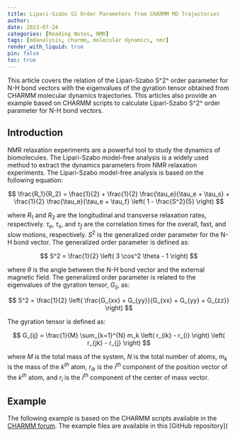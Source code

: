 ```yaml
---
title: Lipari-Szabo S2 Order Parameters from CHARMM MD Trajectories
author:
date: 2023-07-24 
categories: [Reading Notes, NMR]
tags: [mdanalysis, charmm, molecular dynamics, nmr]
render_with_liquid: true
pin: false
toc: true
---
```


This article covers the relation of the Lipari-Szabo S^2^ order parameter for N-H bond vectors with the eigenvalues of the gyration tensor obtained from CHARMM molecular dynamics trajectories. This articles also provide an example based on CHARMM scripts to calculate Lipari-Szabo S^2^ order parameter for N-H bond vectors.

## Introduction

NMR relaxation experiments are a powerful tool to study the dynamics of biomolecules. The Lipari-Szabo model-free analysis is a widely used method to extract the dynamics parameters from NMR relaxation experiments. The Lipari-Szabo model-free analysis is based on the following equation:

$$
\frac{R_1}{R_2} = \frac{1}{2} + \frac{1}{2} \frac{\tau_e}{\tau_e + \tau_s} + \frac{1}{2} \frac{\tau_e}{\tau_e + \tau_f} \left( 1 - \frac{S^2}{5} \right)
$$

where $R_1$ and $R_2$ are the longitudinal and transverse relaxation rates, respectively. $\tau_e$, $\tau_s$, and $\tau_f$ are the correlation times for the overall, fast, and slow motions, respectively. $S^2$ is the generalized order parameter for the N-H bond vector. The generalized order parameter is defined as:

$$
S^2 = \frac{1}{2} \left( 3 \cos^2 \theta - 1 \right)
$$

where $\theta$ is the angle between the N-H bond vector and the external magnetic field. The generalized order parameter is related to the eigenvalues of the gyration tensor, $G_{ij}$, as:

$$
S^2 = \frac{1}{2} \left( \frac{G_{xx} + G_{yy}}{G_{xx} + G_{yy} + G_{zz}} \right)
$$

The gyration tensor is defined as:

$$
G_{ij} = \frac{1}{M} \sum_{k=1}^{N} m_k \left( r_{ik} - r_{i} \right) \left( r_{jk} - r_{j} \right)
$$

where $M$ is the total mass of the system, $N$ is the total number of atoms, $m_k$ is the mass of the $k^{th}$ atom, $r_{ik}$ is the $i^{th}$ component of the position vector of the $k^{th}$ atom, and $r_{i}$ is the $i^{th}$ component of the center of mass vector.

## Example

The following example is based on the CHARMM scripts available in the [CHARMM forum](https://www.charmm.org/ubbthreads/ubbthreads.php?ubb=showflat&Number=324#Post324). The example files are available in this [GitHub repository](